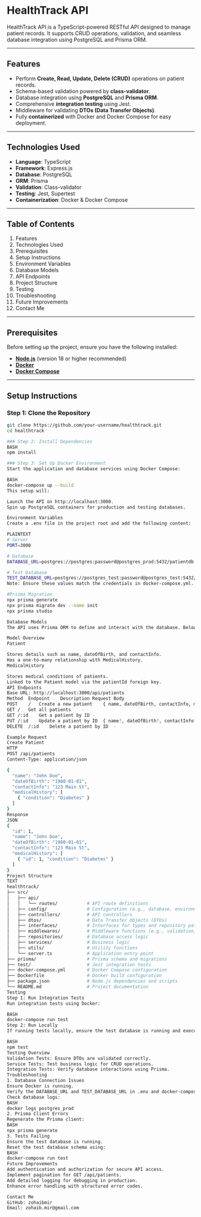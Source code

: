 # HealthTrack API

HealthTrack API is a TypeScript-powered RESTful API designed to manage patient records. It supports CRUD operations, validation, and seamless database integration using PostgreSQL and Prisma ORM.

---

## Features

- Perform **Create, Read, Update, Delete (CRUD)** operations on patient records.
- Schema-based validation powered by **class-validator**.
- Database integration using **PostgreSQL** and **Prisma ORM**.
- Comprehensive **integration testing** using Jest.
- Middleware for validating **DTOs (Data Transfer Objects)**.
- Fully **containerized** with Docker and Docker Compose for easy deployment.

---

## Technologies Used

- **Language**: TypeScript
- **Framework**: Express.js
- **Database**: PostgreSQL
- **ORM**: Prisma
- **Validation**: Class-validator
- **Testing**: Jest, Supertest
- **Containerization**: Docker & Docker Compose

---

## Table of Contents

1. Features
2. Technologies Used
3. Prerequisites
4. Setup Instructions
5. Environment Variables
6. Database Models
7. API Endpoints
8. Project Structure
9. Testing
10. Troubleshooting
11. Future Improvements
12. Contact Me

---

## Prerequisites

Before setting up the project, ensure you have the following installed:

- **[Node.js](https://nodejs.org/)** (version 18 or higher recommended)
- **[Docker](https://www.docker.com/)**
- **[Docker Compose](https://docs.docker.com/compose/)**

---

## Setup Instructions

### Step 1: Clone the Repository

```bash
git clone https://github.com/your-username/healthtrack.git
cd healthtrack

### Step 2: Install Dependencies
BASH
npm install

### Step 3: Set Up Docker Environment
Start the application and database services using Docker Compose:

BASH
docker-compose up --build
This setup will:

Launch the API on http://localhost:3000.
Spin up PostgreSQL containers for production and testing databases.

Environment Variables
Create a .env file in the project root and add the following content:

PLAINTEXT
# Server
PORT=3000

# Database
DATABASE_URL=postgres://postgres:password@postgres_prod:5432/patientdb

# Test Database
TEST_DATABASE_URL=postgres://postgres_test:password@postgres_test:5432/test_patientdb
Note: Ensure these values match the credentials in docker-compose.yml.

#Prisma Migration
npx prisma generate
npx prisma migrate dev --name init
npx prisma studio

Database Models
The API uses Prisma ORM to define and interact with the database. Below are the models:

Model Overview
Patient

Stores details such as name, dateOfBirth, and contactInfo.
Has a one-to-many relationship with MedicalHistory.
MedicalHistory

Stores medical conditions of patients.
Linked to the Patient model via the patientId foreign key.
API Endpoints
Base URL: http://localhost:3000/api/patients
Method	Endpoint	Description	Request Body
POST	/	Create a new patient	{ name, dateOfBirth, contactInfo, medicalHistory }
GET	/	Get all patients	-
GET	/:id	Get a patient by ID	-
PUT	/:id	Update a patient by ID	{ name?, dateOfBirth?, contactInfo?, medicalHistory? }
DELETE	/:id	Delete a patient by ID	-

Example Request
Create Patient
HTTP
POST /api/patients
Content-Type: application/json

{
  "name": "John Doe",
  "dateOfBirth": "1980-01-01",
  "contactInfo": "123 Main St",
  "medicalHistory": [
    { "condition": "Diabetes" }
  ]
}
Response
JSON
{
  "id": 1,
  "name": "John Doe",
  "dateOfBirth": "1980-01-01",
  "contactInfo": "123 Main St",
  "medicalHistory": [
    { "id": 1, "condition": "Diabetes" }
  ]
}
Project Structure
TEXT
healthtrack/
├── src/
│   ├── api/
│   │   └── routes/           # API route definitions
│   ├── config/               # Configuration (e.g., database, environment)
│   ├── controllers/          # API controllers
│   ├── dtos/                 # Data Transfer Objects (DTOs)
│   ├── interfaces/           # Interfaces for types and repository patterns
│   ├── middlewares/          # Middleware functions (e.g., validation, error handling)
│   ├── repositories/         # Database access logic
│   ├── services/             # Business logic
│   ├── utils/                # Utility functions
│   └── server.ts             # Application entry point
├── prisma/                   # Prisma schema and migrations
├── test/                     # Jest integration tests
├── docker-compose.yml        # Docker Compose configuration
├── Dockerfile                # Docker build configuration
├── package.json              # Node.js dependencies and scripts
└── README.md                 # Project documentation
Testing
Step 1: Run Integration Tests
Run integration tests using Docker:

BASH
docker-compose run test
Step 2: Run Locally
If running tests locally, ensure the test database is running and execute:

BASH
npm test
Testing Overview
Validation Tests: Ensure DTOs are validated correctly.
Service Tests: Test business logic for CRUD operations.
Integration Tests: Verify database interactions using Prisma.
Troubleshooting
1. Database Connection Issues
Ensure Docker is running.
Verify the DATABASE_URL and TEST_DATABASE_URL in .env and docker-compose.yml.
Check database logs:
BASH
docker logs postgres_prod
2. Prisma Client Errors
Regenerate the Prisma client:
BASH
npx prisma generate
3. Tests Failing
Ensure the test database is running.
Reset the test database schema using:
BASH
docker-compose run test
Future Improvements
Add authentication and authorization for secure API access.
Implement pagination for GET /api/patients.
Add detailed logging for debugging in production.
Enhance error handling with structured error codes.

Contact Me
GitHub: zohaibmir
Email: zohaib.mir@gmail.com